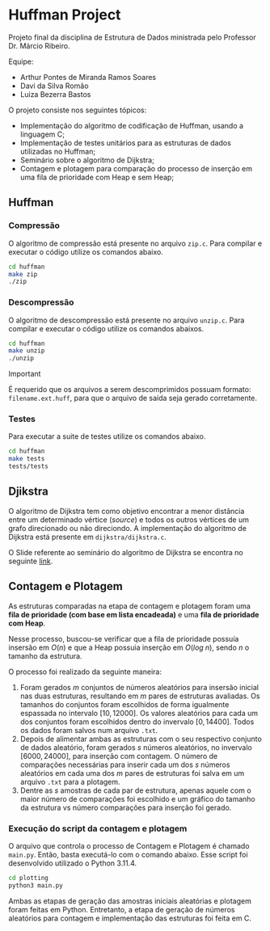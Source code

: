 # Huffman Project

Projeto final da disciplina de Estrutura de Dados ministrada pelo Professor Dr.
Márcio Ribeiro.

Equipe:

-   Arthur Pontes de Miranda Ramos Soares
-   Davi da Silva Romão
-   Luiza Bezerra Bastos

O projeto consiste nos seguintes tópicos:

-   Implementação do algoritmo de codificação de Huffman, usando a linguagem C;
-   Implementação de testes unitários para as estruturas de dados utilizadas no Huffman;
-   Seminário sobre o algoritmo de Dijkstra;
-   Contagem e plotagem para comparação do processo de inserção em uma fila de prioridade com Heap e sem Heap;

## Huffman

### Compressão

O algoritmo de compressão está presente no arquivo `zip.c`. Para compilar e executar o código utilize os comandos abaixo.

```bash
cd huffman
make zip
./zip
```

### Descompressão

O algoritmo de descompressão está presente no arquivo `unzip.c`. Para compilar e executar o código utilize os comandos abaixos.

```bash
cd huffman
make unzip
./unzip
```

> [!IMPORTANT]
> É requerido que os arquivos a serem descomprimidos possuam formato: `filename.ext.huff`, para que o arquivo de saída seja gerado corretamente.

### Testes

Para executar a suite de testes utilize os comandos abaixo.

```bash
cd huffman
make tests
tests/tests
```

## Djikstra

O algoritmo de Dijkstra tem como objetivo encontrar a menor distância entre um determinado vértice (_source_) e todos os outros vértices de um grafo direcionado ou não direciondo. A implementação do algoritmo de Dijkstra está presente em `dijkstra/dijkstra.c`.

O Slide referente ao seminário do algoritmo de Dijkstra se encontra no seguinte [link](https://docs.google.com/presentation/d/1QWvHRbpxcYjTUHKzNOPJE9nb_t38ZvcO/edit#slide=id.p1).

## Contagem e Plotagem

As estruturas comparadas na etapa de contagem e plotagem foram uma **fila de prioridade (com base em lista encadeada)** e uma **fila de prioridade com Heap**.

Nesse processo, buscou-se verificar que a fila de prioridade possuía insersão em $O(n)$ e que a Heap possuia inserção em $O(log \; n)$, sendo $n$ o tamanho da estrutura.

O processo foi realizado da seguinte maneira:

1. Foram gerados $m$ conjuntos de números aleatórios para insersão inicial nas duas estruturas, resultando em $m$ pares de estruturas avaliadas. Os tamanhos do conjuntos foram escolhidos de forma igualmente espassada no intervalo $[10, 12000]$. Os valores aleatórios para cada um dos conjuntos foram escolhidos dentro do invervalo $[0, 14400]$. Todos os dados foram salvos num arquivo `.txt`.
2. Depois de alimentar ambas as estruturas com o seu respectivo conjunto de dados aleatório, foram gerados $s$ números aleatórios, no invervalo $[6000, 24000]$, para inserção com contagem. O número de comparações necessárias para inserir cada um dos $s$ números aleatórios em cada uma dos $m$ pares de estruturas foi salva em um arquivo `.txt` para a plotagem.
3. Dentre as $s$ amostras de cada par de estrutura, apenas aquele com o maior número de comparações foi escolhido e um gráfico do tamanho da estrutura vs número comparações para inserção foi gerado.

### Execução do script da contagem e plotagem

O arquivo que controla o processo de Contagem e Plotagem é chamado `main.py`. Então, basta executá-lo com o comando abaixo. Esse script foi desenvolvido utilizado o Python 3.11.4.

```bash
cd plotting
python3 main.py
```

Ambas as etapas de geração das amostras iniciais aleatórias e plotagem foram feitas em Python. Entretanto, a etapa de geração de números aleatórios para contagem e implementação das estruturas foi feita em C.
